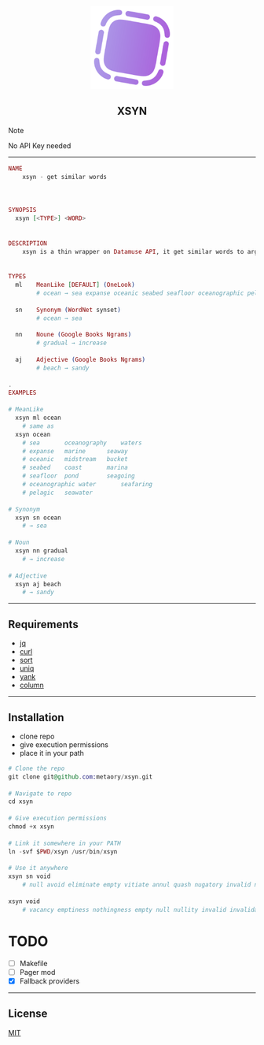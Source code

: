 <div align=center>
  <img alt="logo-of-xsyn" src="https://raw.githubusercontent.com/metaory/xsyn/master/.github/assets/ico.png" width="168px">
  <h2>XSYN</h2>
</div>

> [!Note]
> No API Key needed

---

```ex
NAME
	xsyn - get similar words



SYNOPSIS
  xsyn [<TYPE>] <WORD>


DESCRIPTION
	xsyn is a thin wrapper on Datamuse API, it get similar words to arg <WORD>


TYPES
  ml 	MeanLike [DEFAULT] (OneLook)
		# ocean → sea expanse oceanic seabed seafloor oceanographic pelagic oceanography marine midstream coast pond water seawater waters seaway bucket marina seagoing seafaring

  sn 	Synonym (WordNet synset)
		# ocean → sea

  nn 	Noune (Google Books Ngrams)
		# gradual → increase

  aj 	Adjective (Google Books Ngrams)
		# beach → sandy

.
EXAMPLES

# MeanLike
  xsyn ml ocean
    # same as
  xsyn ocean
	# sea		oceanography	waters
	# expanse	marine		seaway
	# oceanic	midstream	bucket
	# seabed	coast		marina
	# seafloor	pond		seagoing
	# oceanographic	water		seafaring
	# pelagic	seawater

# Synonym
  xsyn sn ocean
	# → sea

# Noun
  xsyn nn gradual
	# → increase

# Adjective
  xsyn aj beach
	# → sandy
```

<!--

	#	xsyn - get similar words in a fixed or free length
```
	# get similar words to done with 7 characters
	xsyn done 7
		# ALLOVER	ATTEND	CORRECT	THROUGH	YIELDED

	# get similar words to done with 4 characters
	xsyn done 4
		# DEED	FINI	GAVE	OVER	SHOT	TADA

	# get similar words to done with any length
	xsyn done
	 # accomplished	achieved	agreed		approved	baked
	 # boiled		bygone		compacted	complete	completed
	 # concluded	consummate	consummated	cooked		determined
	 # discharged	done with	ended		executed	finished
	 # forgotten	fried		full		full-fledged	gone
	 # gone by		over		past		performed	settled
	 # signed		terminated	through
```
-->

---

## Requirements

- [jq](https://archlinux.org/packages/?q=jq)
- [curl](https://github.com/curl/curl)
- [sort](https://archlinux.org/packages/?q=sort)
- [uniq](https://archlinux.org/packages/?q=uniq)
- [yank](https://archlinux.org/packages/?q=yank)
- [column](https://archlinux.org/packages/?q=column)

---

## Installation

- clone repo
- give execution permissions
- place it in your path

```ex
# Clone the repo
git clone git@github.com:metaory/xsyn.git

# Navigate to repo
cd xsyn

# Give execution permissions
chmod +x xsyn

# Link it somewhere in your PATH
ln -svf $PWD/xsyn /usr/bin/xsyn

# Use it anywhere
xsyn sn void
	# null avoid eliminate empty vitiate annul quash nugatory invalid nullify evacuate vacancy invalidate emptiness nullity nothingness

xsyn void
	# vacancy emptiness nothingness empty null nullity invalid invalidate nugatory nullify vitiate avoid annul quash eliminate evacuate vacuum devoid nil useless
```

<!--
# Usage
xsyn void 7
	# ABOLISH	ABSENCE	BEGGING	DEADPAN	EXCRETE	INVALID	LACKING
	# MISSING	NULLIFY	REPRESS	RESCIND	SCHLOCK	SUBJECT	UNKNOWN
	# UNMOVED	UNNAMED	UNTRIED	URINATE	USELESS	VACUOUS	WANTING
```
-->

# TODO

- [ ] Makefile
- [ ] Pager mod
- [x] Fallback providers

---

## License

[MIT](LICENSE)
